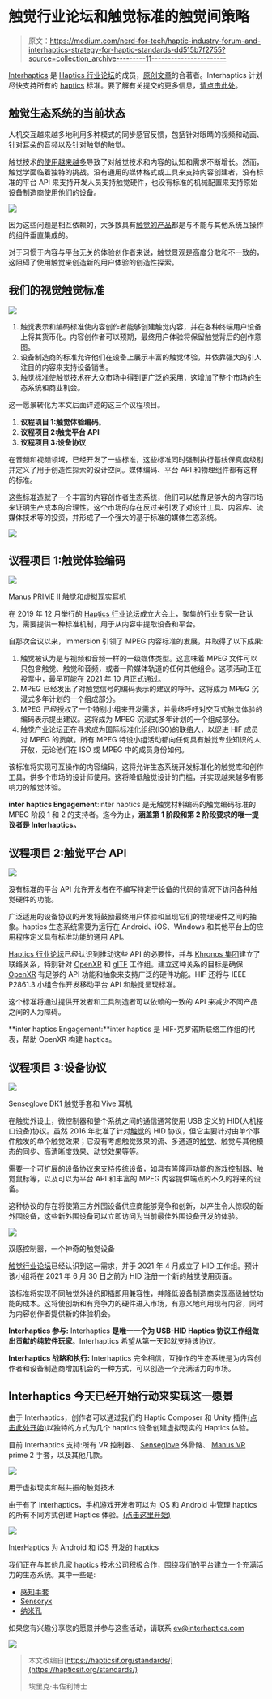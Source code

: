 # 触觉行业论坛和触觉标准的触觉间策略

> 原文：<https://medium.com/nerd-for-tech/haptic-industry-forum-and-interhaptics-strategy-for-haptic-standards-dd515b7f2755?source=collection_archive---------11----------------------->

[Interhaptics](https://www.interhaptics.com/) 是 [Haptics 行业论坛](https://hapticsif.org/)的成员，[原创文章](https://hapticsif.org/standards/)的合著者。Interhaptics 计划尽快支持所有的 [haptics](https://www.interhaptics.com/explore/what-is-haptics) 标准。要了解有关提交的更多信息，[请点击此处](https://interhaptics.medium.com/building-the-haptics-future-through-collaboration-the-mpeg-haptics-standards-submission-890337435424)。

## **触觉生态系统的当前状态**

人机交互越来越多地利用多种模式的同步感官反馈，包括针对眼睛的视频和动画、针对耳朵的音频以及针对触觉的触觉。

触觉技术[的使用越来越多](https://www.interhaptics.com/explore/what-is-haptics)导致了对触觉技术和内容的认知和需求不断增长。然而，触觉学面临着独特的挑战。没有通用的媒体格式或工具来支持内容创建者，没有标准的平台 API 来支持开发人员支持触觉硬件，也没有标准的机械配置来支持原始设备制造商使用他们的设备。

![](img/4f54d969ca95e60957907b558fc1a98f.png)

因为这些问题是相互依赖的，大多数具有[触觉的产品](https://www.interhaptics.com/explore/what-is-haptics)都是与不能与其他系统互操作的组件垂直集成的。

对于习惯于内容与平台无关的体验创作者来说，触觉景观是高度分散和不一致的，这阻碍了使用触觉来创造新的用户体验的创造性探索。

## **我们的视觉触觉标准**

![](img/90af39168258c99949ef5e32593c617c.png)

1.  触觉表示和编码标准使内容创作者能够创建触觉内容，并在各种终端用户设备上将其货币化。内容创作者可以预期，最终用户体验将保留触觉背后的创作意图。
2.  设备制造商的标准允许他们在设备上展示丰富的触觉体验，并依靠强大的引人注目的内容来支持设备销售。
3.  触觉标准使触觉技术在大众市场中得到更广泛的采用，这增加了整个市场的生态系统和商业机会。

这一愿景转化为本文后面详述的这三个议程项目。

1.  **议程项目 1:触觉体验编码**。
2.  **议程项目 2:触觉平台 API**
3.  **议程项目 3:设备协议**

在音频和视频领域，已经开发了一些标准，这些标准同时强制执行基线保真度级别并定义了用于创造性探索的设计空间。媒体编码、平台 API 和物理组件都有这样的标准。

这些标准造就了一个丰富的内容创作者生态系统，他们可以依靠足够大的内容市场来证明生产成本的合理性。这个市场的存在反过来引发了对设计工具、内容库、流媒体技术等的投资，并形成了一个强大的基于标准的媒体生态系统。

[![](img/bc0489244e8b37e0d048d0ee28666ad2.png)](https://www.interhaptics.com/products/haptics-for-vr-and-mr)

## **议程项目 1:触觉体验编码**

![](img/2d96c5d46fd9fb2a8e88ed396459bf62.png)

Manus PRIME II 触觉和虚拟现实耳机

在 2019 年 12 月举行的 [Haptics 行业论坛](https://hapticsif.org/)成立大会上，聚集的行业专家一致认为，需要提供一种标准机制，用于从内容中提取设备和平台。

自那次会议以来，Immersion 引领了 MPEG 内容标准的发展，并取得了以下成果:

1.  触觉被认为是与视频和音频一样的一级媒体类型。这意味着 MPEG 文件可以只包含触觉、触觉和音频，或者一阶媒体轨道的任何其他组合。这项活动正在投票中，最早可能在 2021 年 10 月正式通过。
2.  MPEG 已经发出了对触觉信号的编码表示的建议的呼吁。这将成为 MPEG 沉浸式多年计划的一个组成部分。
3.  MPEG 已经授权了一个特别小组来开发需求，并最终呼吁对交互式触觉体验的编码表示提出建议。这将成为 MPEG 沉浸式多年计划的一个组成部分。
4.  触觉产业论坛正在寻求成为国际标准化组织(ISO)的联络人，以促进 HIF 成员对 MPEG 的贡献。所有 MPEG 特设小组活动都向任何具有触觉专业知识的人开放，无论他们在 ISO 或 MPEG 中的成员身份如何。

该标准将实现可互操作的内容编码，这将允许生态系统开发标准化的触觉库和创作工具，供多个市场的设计师使用。这将降低触觉设计的门槛，并实现越来越多有影响力的触觉体验。

**inter haptics Engagement**:inter haptics 是无触觉材料编码的触觉编码标准的 MPEG 阶段 1 和 2 的支持者。迄今为止，**涵盖第 1 阶段和第 2 阶段要求的唯一提议者是 Interhaptics。**

## **议程项目 2:触觉平台 API**

![](img/b972c70ba44904161e143c7e062306cc.png)

没有标准的平台 API 允许开发者在不编写特定于设备的代码的情况下访问各种触觉硬件的功能。

广泛适用的设备协议的开发将鼓励最终用户体验和呈现它们的物理硬件之间的抽象。haptics 生态系统需要为运行在 Android、iOS、Windows 和其他平台上的应用程序定义具有标准功能的通用 API。

[Haptics 行业论坛](https://hapticsif.org/)已经认识到推动这些 API 的必要性，并与 [Khronos 集团](https://www.khronos.org/)建立了联络关系，特别针对 [OpenXR](https://www.khronos.org/openxr/) 和 [glTF](https://www.khronos.org/gltf/) 工作组。建立这种关系的目标是确保 [OpenXR](https://www.khronos.org/openxr/) 有足够的 API 功能和抽象来支持广泛的硬件功能。HIF 还将与 IEEE P2861.3 小组合作开发移动平台 API 和触觉呈现标准。

这个标准将通过提供开发者和工具制造者可以依赖的一致的 API 来减少不同产品之间的人为障碍。

**inter haptics Engagement:**inter haptics 是 HIF-克罗诺斯联络工作组的代表，帮助 OpenXR 构建 haptics。

## **议程项目 3:设备协议**

![](img/5b8d09ccb2f469ecef8fe6cfeeedcf22.png)

Senseglove DK1 触觉手套和 Vive 耳机

在触觉外设上，微控制器和整个系统之间的通信通常使用 USB 定义的 HID(人机接口设备)协议。虽然 2016 年批准了针对[触觉](https://www.interhaptics.com/explore/what-is-haptics)的 HID 协议，但它主要针对由单个事件触发的单个触觉效果；它没有考虑触觉效果的流、多通道的[触觉](https://www.interhaptics.com/explore/what-is-haptics)、触觉与其他模态的同步、高清晰度效果、动觉效果等等。

需要一个可扩展的设备协议来支持传统设备，如具有隆隆声功能的游戏控制器、触觉鼠标等，以及可以为平台 API 和丰富的 MPEG 内容提供端点的不久的将来的设备。

这种协议的存在将使第三方外围设备供应商能够竞争和创新，以产生令人惊叹的新外围设备，这些新外围设备可以立即访问为当前最佳外围设备开发的体验。

![](img/08567b08c41b4069f0f2a1f5eb79c76f.png)

双感控制器，一个神奇的触觉设备

[触觉行业论坛](https://hapticsif.org/)已经认识到这一需求，并于 2021 年 4 月成立了 HID 工作组。预计该小组将在 2021 年 6 月 30 日之前为 HID 注册一个新的触觉使用页面。

该标准将实现不同触觉外设的即插即用兼容性，并降低设备制造商实现高级触觉功能的成本。这将使创新和有竞争力的硬件进入市场，有意义地利用现有内容，同时为内容创作者提供新的体验机会。

**Interhaptics 参与:** Interhaptics **是唯一一个为 USB-HID Haptics 协议工作组做出贡献的纯软件玩家**。Interhaptics 希望从第一天起就支持该协议。

**Interhaptics 战略和执行:** Interhaptics 完全相信，互操作的生态系统是为内容创作者和设备制造商增加机会的一种方式，可以创造一个充满活力的市场。

## **Interhaptics 今天已经开始行动来实现这一愿景**

由于 Interhaptics，创作者可以通过我们的 Haptic Composer 和 Unity 插件[(点击此处开始)](https://www.interhaptics.com/products/haptics-for-vr-and-mr)以独特的方式为几个 haptics 设备创建虚拟现实的 Haptics 体验。

目前 Interhaptics 支持:所有 VR 控制器、 [Senseglove](https://www.senseglove.com/) 外骨骼、 [Manus VR](https://www.manus-vr.com/) prime 2 手套，以及其他几款。

![](img/409b4eedbaa07949058de75fb9d93cab.png)

用于虚拟现实和磁共振的触觉技术

由于有了 Interhaptics，手机游戏开发者可以为 iOS 和 Android 中管理 haptics 的所有不同方式创建 Haptics 体验。[(点击这里开始)](https://www.interhaptics.com/products/haptics-for-mobile-and-ar)

![](img/a68141f24f15476d5ffeb00ecfaf9746.png)

InterHaptics 为 Android 和 iOS 开发的 haptics

我们正在与其他几家 haptics 技术公司积极合作，围绕我们的平台建立一个充满活力的生态系统。其中一些是:

*   [感知手套](https://www.interhaptics.com/blog/2020/10/14/senseglove-and-interhaptics-partner-to-streamline-haptic-design-for-exoskeletons/)
*   [Sensoryx](https://www.interhaptics.com/blog/2021/04/12/sensoryx-interhaptics-partner-to-streamline-the-creation-of-hand-tracking-interactions-for-vrfree/)
*   [纳米孔](https://www.interhaptics.com/blog/2021/05/03/nanoport-interhaptics-partner-to-streamline-haptics-development-for-wideband-hd-motors/)

如果您有兴趣分享您的愿景并参与这些活动，请联系 ev@interhaptics.com

[![](img/bc0489244e8b37e0d048d0ee28666ad2.png)](https://www.interhaptics.com/products/haptics-for-vr-and-mr)

> 本文改编自[https://hapticsif.org/standards/](https://hapticsif.org/standards/)
> 
> 埃里克·韦佐利博士